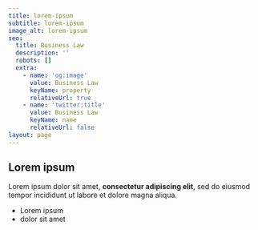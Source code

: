```yaml
---
title: lorem-ipsum
subtitle: lorem-ipsum
image_alt: lorem-ipsum
seo:
  title: Business Law
  description: ''
  robots: []
  extra:
    - name: 'og:image'
      value: Business Law
      keyName: property
      relativeUrl: true
    - name: 'twitter:title'
      value: Business Law
      keyName: name
      relativeUrl: false
layout: page
---
```

## Lorem ipsum

Lorem ipsum dolor sit amet, **consectetur adipiscing elit**, sed do eiusmod tempor incididunt ut labore et dolore magna aliqua.

- Lorem ipsum
- dolor sit amet